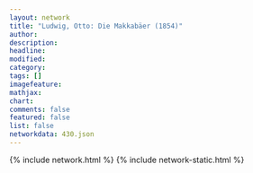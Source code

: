 ```yaml
---
layout: network
title: "Ludwig, Otto: Die Makkabäer (1854)"
author:
description:
headline:
modified:
category:
tags: []
imagefeature: 
mathjax: 
chart: 
comments: false
featured: false
list: false
networkdata: 430.json
---
```

{% include network.html %}
{% include network-static.html %}
